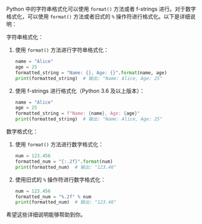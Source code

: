Python 中的字符串格式化可以使用 `format()` 方法或者 f-strings 进行。对于数字格式化，可以使用 `format()` 方法或者旧式的 `%` 操作符进行格式化。以下是详细说明：

字符串格式化：
1. 使用 `format()` 方法进行字符串格式化：
   ```python
   name = "Alice"
   age = 25
   formatted_string = "Name: {}, Age: {}".format(name, age)
   print(formatted_string)  # 输出: "Name: Alice, Age: 25"
   ```

2. 使用 f-strings 进行格式化（Python 3.6 及以上版本）：
   ```python
   name = "Alice"
   age = 25
   formatted_string = f"Name: {name}, Age: {age}"
   print(formatted_string)  # 输出: "Name: Alice, Age: 25"
   ```

数字格式化：
1. 使用 `format()` 方法进行数字格式化：
   ```python
   num = 123.456
   formatted_num = "{:.2f}".format(num)
   print(formatted_num)  # 输出: "123.46"
   ```

2. 使用旧式的 `%` 操作符进行数字格式化：
   ```python
   num = 123.456
   formatted_num = "%.2f" % num
   print(formatted_num)  # 输出: "123.46"
   ```

希望这些详细说明能够帮助到你。